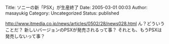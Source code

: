 Title: ソニーの新「PSX」が生産終了
Date: 2005-03-01 00:03
Author: masayukig
Category: Uncategorized
Status: published

<http://www.itmedia.co.jp/news/articles/0502/28/news028.html>
ん？どういうことだ？
新しいバージョンのPSXが発売されるって事？
それとも、もうPSXは発売しないって事？

